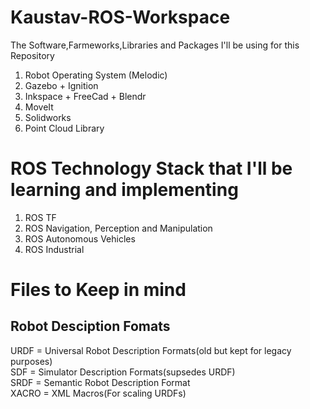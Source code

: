 # Kaustav-ROS-Workspace
The Software,Farmeworks,Libraries and Packages I'll be using for this Repository

1. Robot Operating System (Melodic)
2. Gazebo + Ignition
3. Inkspace + FreeCad + Blendr
4. MoveIt
5. Solidworks
6. Point Cloud Library

# ROS Technology Stack that I'll be learning and implementing 
1. ROS TF
2. ROS Navigation, Perception and Manipulation
3. ROS Autonomous Vehicles
4. ROS Industrial
   
# Files to Keep in mind
## Robot Desciption Fomats 
URDF = Universal Robot Description Formats(old but kept for legacy purposes)      
SDF = Simulator Description Formats(supsedes URDF)   
SRDF = Semantic Robot Description Format    
XACRO = XML Macros(For scaling URDFs)


